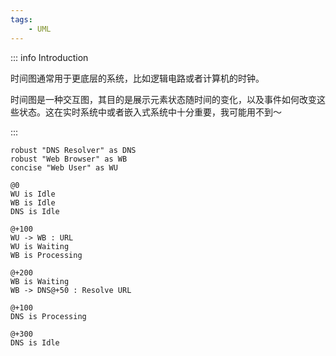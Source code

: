 ```yaml
---
tags:
    - UML
---
```

::: info Introduction

时间图通常用于更底层的系统，比如逻辑电路或者计算机的时钟。

时间图是一种交互图，其目的是展示元素状态随时间的变化，以及事件如何改变这些状态。这在实时系统中或者嵌入式系统中十分重要，我可能用不到～

:::

```plantuml
robust "DNS Resolver" as DNS
robust "Web Browser" as WB
concise "Web User" as WU

@0
WU is Idle
WB is Idle
DNS is Idle

@+100
WU -> WB : URL
WU is Waiting
WB is Processing

@+200
WB is Waiting
WB -> DNS@+50 : Resolve URL

@+100
DNS is Processing

@+300
DNS is Idle


```